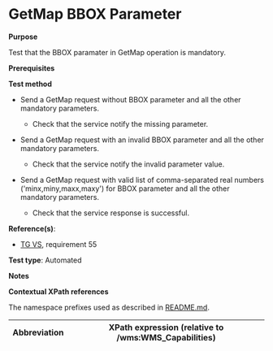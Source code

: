 # GetMap BBOX Parameter

**Purpose**

Test that the BBOX paramater in GetMap operation is mandatory.

**Prerequisites**

**Test method**

* Send a GetMap request without BBOX parameter and all the other mandatory parameters.

    * Check that the service notify the missing parameter.

* Send a GetMap request with an invalid BBOX parameter and all the other mandatory parameters.

    * Check that the service notify the invalid parameter value.

* Send a GetMap request with valid list of comma-separated real numbers ('minx,miny,maxx,maxy') for BBOX parameter and all the other mandatory parameters.

    * Check that the service response is successful.

**Reference(s)**:

* [TG VS](./README.md#ref_TG_VS), requirement 55

**Test type**: Automated

**Notes**

**Contextual XPath references**

The namespace prefixes used as described in [README.md](./README.md#namespaces).

Abbreviation                                               |  XPath expression (relative to /wms:WMS_Capabilities)
---------------------------------------------------------- | -------------------------------------------------------------------------
